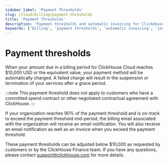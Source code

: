 ```yaml
---
sidebar_label: 'Payment Thresholds'
slug: /cloud/billing/payment-thresholds
title: 'Payment Thresholds'
description: 'Payment thresholds and automatic invoicing for ClickHouse Cloud.'
keywords: ['billing', 'payment thresholds', 'automatic invoicing', 'invoice']
---
```


# Payment thresholds

When your amount due in a billing period for ClickHouse Cloud reaches $10,000 USD or the equivalent value, your payment method will be automatically charged. A failed charge will result in the suspension or termination of your services after a grace period. 

:::note
This payment threshold does not apply to customers who have a committed spend contract or other negotiated contractual agreement with ClickHouse.
:::

If your organization reaches 90% of the payment threshold and is on-track to exceed the payment threshold mid-period, the billing email associated with the organization will receive an email notification. You will also receive an email notification as well as an invoice when you exceed the payment threshold.

These payment thresholds can be adjusted below $10,000 as requested by customers or by the ClickHouse Finance team. If you have any questions, please contact support@clickhouse.com for more details.
